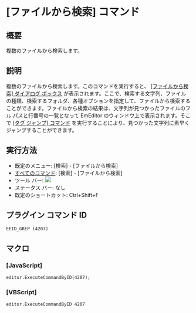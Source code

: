# \[ファイルから検索\] コマンド

## 概要

複数のファイルから検索します。

## 説明

複数のファイルから検索します。このコマンドを実行すると、 [\[ファイルから検索\] ダイアログ ボックス](../../dlg/find_in_files/index) が表示されます。ここで、検索する文字列、ファイルの種類、検索するフォルダ、各種オプションを指定して、ファイルから検索することができます。ファイルから検索の結果は、文字列が見つかったファイルのフル
パスと行番号の一覧となって EmEditor のウィンドウ上で表示されます。そこで [\[タグ ジャンプ\] コマンド](../edit/tag_jump) を実行することにより、見つかった文字列に素早くジャンプすることができます。

## 実行方法

- 既定のメニュー: \[検索\] \- \[ファイルから検索\]
- [すべてのコマンド](../../glossary/allcommands): \[検索\] \- \[ファイルから検索\]
- ツール バー: ![](../../images/grep..png)
- ステータス バー: なし
- 既定のショートカット: Ctrl+Shift+F

## プラグイン コマンド ID

```
EEID_GREP (4207)
```

## マクロ

### \[JavaScript\]

```
editor.ExecuteCommandByID(4207);
```

### \[VBScript\]

```
editor.ExecuteCommandByID 4207
```

